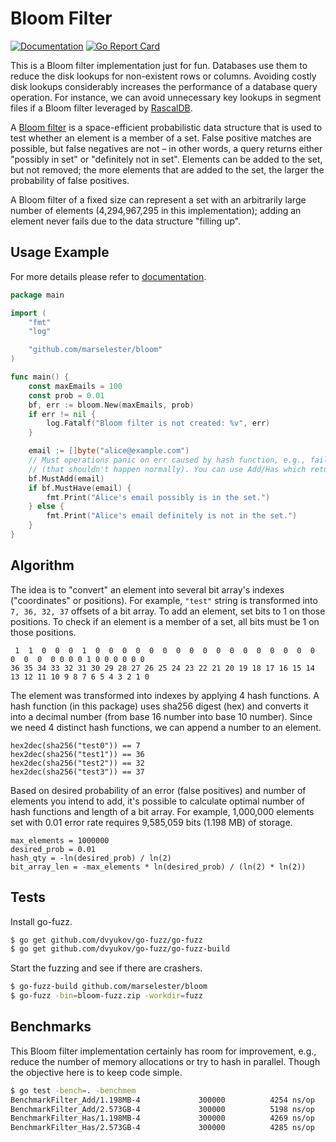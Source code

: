 # Bloom Filter

[![Documentation](https://godoc.org/github.com/marselester/bloom?status.svg)](https://godoc.org/github.com/marselester/bloom)
[![Go Report Card](https://goreportcard.com/badge/github.com/marselester/bloom)](https://goreportcard.com/report/github.com/marselester/bloom)

This is a Bloom filter implementation just for fun. Databases use them to reduce the disk lookups for non-existent rows or columns.
Avoiding costly disk lookups considerably increases the performance of a database query operation.
For instance, we can avoid unnecessary key lookups in segment files if a Bloom filter leveraged by
[RascalDB](https://github.com/marselester/rascaldb).

A [Bloom filter](https://en.wikipedia.org/wiki/Bloom_filter) is a space-efficient probabilistic data structure
that is used to test whether an element is a member of a set.
False positive matches are possible, but false negatives are not – in other words, a query returns either "possibly in set" or
"definitely not in set". Elements can be added to the set, but not removed; the more elements that are added to the set,
the larger the probability of false positives.

A Bloom filter of a fixed size can represent a set with an arbitrarily large number of elements (4,294,967,295 in this implementation); adding an element never fails due to the data structure "filling up".

## Usage Example

For more details please refer to [documentation](https://godoc.org/github.com/marselester/bloom).

```go
package main

import (
    "fmt"
    "log"

    "github.com/marselester/bloom"
)

func main() {
    const maxEmails = 100
    const prob = 0.01
    bf, err := bloom.New(maxEmails, prob)
    if err != nil {
        log.Fatalf("Bloom filter is not created: %v", err)
    }

    email := []byte("alice@example.com")
    // Must operations panic on err caused by hash function, e.g., failed to convert hex to decimal
    // (that shouldn't happen normally). You can use Add/Has which return errors.
    bf.MustAdd(email)
    if bf.MustHave(email) {
        fmt.Print("Alice's email possibly is in the set.")
    } else {
        fmt.Print("Alice's email definitely is not in the set.")
    }
}
```

## Algorithm

The idea is to "convert" an element into several bit array's indexes ("coordinates" or positions).
For example, `"test"` string is transformed into `7, 36, 32, 37` offsets of a bit array.
To add an element, set bits to 1 on those positions.
To check if an element is a member of a set, all bits must be 1 on those positions.

```
 1  1  0  0  0  1  0  0  0  0  0  0  0  0  0  0  0  0  0  0  0  0  0  0  0  0  0 0 0 0 1 0 0 0 0 0 0
36 35 34 33 32 31 30 29 28 27 26 25 24 23 22 21 20 19 18 17 16 15 14 13 12 11 10 9 8 7 6 5 4 3 2 1 0
```

The element was transformed into indexes by applying 4 hash functions. A hash function (in this package)
uses sha256 digest (hex) and converts it into a decimal number (from base 16 number into base 10 number).
Since we need 4 distinct hash functions, we can append a number to an element.

```
hex2dec(sha256("test0")) == 7
hex2dec(sha256("test1")) == 36
hex2dec(sha256("test2")) == 32
hex2dec(sha256("test3")) == 37
```

Based on desired probability of an error (false positives) and number of elements you intend to add,
it's possible to calculate optimal number of hash functions and length of a bit array.
For example, 1,000,000 elements set with 0.01 error rate requires 9,585,059 bits (1.198 MB) of storage.

```
max_elements = 1000000
desired_prob = 0.01
hash_qty = -ln(desired_prob) / ln(2)
bit_array_len = -max_elements * ln(desired_prob) / (ln(2) * ln(2))
```

## Tests

Install go-fuzz.

```sh
$ go get github.com/dvyukov/go-fuzz/go-fuzz
$ go get github.com/dvyukov/go-fuzz/go-fuzz-build
```

Start the fuzzing and see if there are crashers.

```sh
$ go-fuzz-build github.com/marselester/bloom
$ go-fuzz -bin=bloom-fuzz.zip -workdir=fuzz
```

## Benchmarks

This Bloom filter implementation certainly has room for improvement, e.g., reduce the number of memory allocations
or try to hash in parallel. Though the objective here is to keep code simple.

```sh
$ go test -bench=. -benchmem
BenchmarkFilter_Add/1.198MB-4         	  300000	      4254 ns/op	    1888 B/op	      30 allocs/op
BenchmarkFilter_Add/2.573GB-4         	  300000	      5198 ns/op	    1888 B/op	      30 allocs/op
BenchmarkFilter_Has/1.198MB-4         	  300000	      4269 ns/op	    1888 B/op	      30 allocs/op
BenchmarkFilter_Has/2.573GB-4         	  300000	      4285 ns/op	    1888 B/op	      30 allocs/op
```
